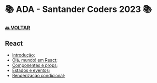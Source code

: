 # 📚 ADA - Santander Coders 2023 📚

### [🔙 **VOLTAR**](../../)

## **React**

- [Introdução](/Web-Front-End/React/meu-projeto-react/);
- [Olá, mundo! em React](/Web-Front-End/React/meu-projeto-react/src/App.jsx);
- [Componentes e props](https://github.com/LuizMiguelSR/Estudos-ADA-Bootcamp/commit/6ef8cc8a96ea92a85acba166a35693fed37f0df8);
- [Estados e eventos](https://github.com/LuizMiguelSR/Estudos-ADA-Bootcamp/commit/594bf3c8787cfc4c7db402bc1e07b6b70ff8cb71);
- [Renderização condicional](https://github.com/LuizMiguelSR/Estudos-ADA-Bootcamp/commit/594bf3c8787cfc4c7db402bc1e07b6b70ff8cb71);

&nbsp;
